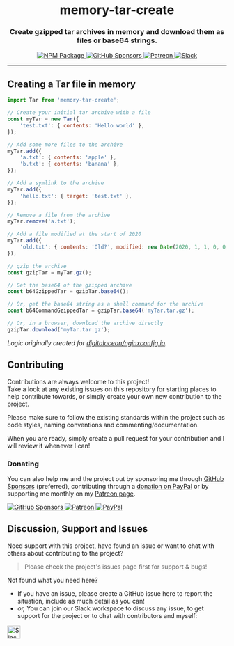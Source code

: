 <!-- Source: https://github.com/MattIPv4/template/blob/master/README.md -->

<!-- Title -->
<h1 align="center" id="memory-tar-create">
    memory-tar-create
</h1>

<!-- Tag line -->
<h3 align="center">Create gzipped tar archives in memory and download them as files or base64 strings.</h3>

<!-- Badges -->
<p align="center">
    <a href="https://npmjs.com/package/memory-tar-create" target="_blank">
        <img src="https://img.shields.io/npm/v/memory-tar-create?style=flat-square" alt="NPM Package"/>
    </a>
    <a href="https://github.com/users/MattIPv4/sponsorship" target="_blank">
        <img src="https://img.shields.io/badge/GitHub%20Sponsors-MattIPv4-blue.svg?style=flat-square" alt="GitHub Sponsors"/>
    </a>
    <a href="http://patreon.mattcowley.co.uk/" target="_blank">
        <img src="https://img.shields.io/badge/Patreon-IPv4-blue.svg?style=flat-square" alt="Patreon"/>
    </a>
    <a href="http://slack.mattcowley.co.uk/" target="_blank">
        <img src="https://img.shields.io/badge/Slack-MattIPv4-blue.svg?style=flat-square" alt="Slack"/>
    </a>
</p>

----

<!-- Content -->
## Creating a Tar file in memory

```js
import Tar from 'memory-tar-create';

// Create your initial tar archive with a file
const myTar = new Tar({
    'test.txt': { contents: 'Hello world' },
});

// Add some more files to the archive
myTar.add({
    'a.txt': { contents: 'apple' },
    'b.txt': { contents: 'banana' },
});

// Add a symlink to the archive
myTar.add({
    'hello.txt': { target: 'test.txt' },
});

// Remove a file from the archive
myTar.remove('a.txt');

// Add a file modified at the start of 2020
myTar.add({
    'old.txt': { contents: 'Old?', modified: new Date(2020, 1, 1, 0, 0, 0, 0) },
});

// gzip the archive
const gzipTar = myTar.gz();

// Get the base64 of the gzipped archive
const b64GzippedTar = gzipTar.base64();

// Or, get the base64 string as a shell command for the archive
const b64CommandGzippedTar = gzipTar.base64('myTar.tar.gz');

// Or, in a browser, download the archive directly
gzipTar.download('myTar.tar.gz');
```

*Logic originally created for [digitalocean/nginxconfig.io](https://github.com/digitalocean/nginxconfig.io).*

<!-- Contributing -->
## Contributing

Contributions are always welcome to this project!\
Take a look at any existing issues on this repository for starting places to help contribute towards, or simply create your own new contribution to the project.

Please make sure to follow the existing standards within the project such as code styles, naming conventions and commenting/documentation.

When you are ready, simply create a pull request for your contribution and I will review it whenever I can!

### Donating

You can also help me and the project out by sponsoring me through [GitHub Sponsors](https://github.com/users/MattIPv4/sponsorship) (preferred), contributing through a [donation on PayPal](http://paypal.mattcowley.co.uk/) or by supporting me monthly on my [Patreon page](http://patreon.mattcowley.co.uk/).
<p>
    <a href="https://github.com/users/MattIPv4/sponsorship" target="_blank">
        <img src="https://img.shields.io/badge/GitHub%20Sponsors-MattIPv4-blue.svg?logo=github&logoColor=FFF&style=flat-square" alt="GitHub Sponsors"/>
    </a>
    <a href="http://patreon.mattcowley.co.uk/" target="_blank">
        <img src="https://img.shields.io/badge/Patreon-IPv4-blue.svg?logo=patreon&logoColor=F96854&style=flat-square" alt="Patreon"/>
    </a>
    <a href="http://paypal.mattcowley.co.uk/" target="_blank">
        <img src="https://img.shields.io/badge/PayPal-Matt%20(IPv4)%20Cowley-blue.svg?logo=paypal&logoColor=00457C&style=flat-square" alt="PayPal"/>
    </a>
</p>

<!-- Discussion & Support -->
## Discussion, Support and Issues

Need support with this project, have found an issue or want to chat with others about contributing to the project?
> Please check the project's issues page first for support & bugs!

Not found what you need here?

* If you have an issue, please create a GitHub issue here to report the situation, include as much detail as you can!
* _or,_ You can join our Slack workspace to discuss any issue, to get support for the project or to chat with contributors and myself:

<a href="http://slack.mattcowley.co.uk/" target="_blank">
    <img src="https://img.shields.io/badge/Slack-MattIPv4-blue.svg?logo=slack&logoColor=blue&style=flat-square" alt="Slack" height="30">
</a>

